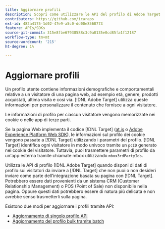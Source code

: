 ```yaml
---
title: Aggiornare profili
description: Scopri come utilizzare le API del profilo di Adobe Target per inviare i dati dei visitatori a  [!DNL Target].
contributors: https://github.com/icaraps
exl-id: 482a4175-1d02-47e9-a5c0-dd00e8560773
feature: APIs/SDKs
source-git-commit: 315e8fbe67938588c3c9a0135e0cd85fa1f12187
workflow-type: tm+mt
source-wordcount: '215'
ht-degree: 1%

---
```


# Aggiornare profili

Un profilo utente contiene informazioni demografiche e comportamentali relative a un visitatore di una pagina web, ad esempio età, genere, prodotti acquistati, ultima visita e così via. [!DNL Adobe Target] utilizza queste informazioni per personalizzare il contenuto che fornisce a ogni visitatore.

Le informazioni di profilo per ciascun visitatore vengono memorizzate nei cookie o nelle app di terze parti.

Se la pagina Web implementa il codice [!DNL Target] ([at.js](/help/dev/implement/client-side/atjs/how-atjs-works/overview.md) o [Adobe Experience Platform Web SDK](/help/dev/implement/client-side/aep-web-sdk/aep-web-sdk-overview.md)), le informazioni sul profilo dei cookie vengono passate a [!DNL Target] utilizzando i parametri del profilo. [!DNL Target] identifica ogni visitatore in modo univoco tramite un `pcID` generato nei cookie del visitatore. Tuttavia, puoi trasmettere parametri di profilo da un&#39;app esterna tramite chiamate mbox utilizzando `mbox3rdPartyIds`.

Utilizza le API di profilo [!DNL Adobe Target] quando disponi di dati di profilo sui visitatori da inviare a [!DNL Target] che non puoi o non desideri inviare come parte dell&#39;integrazione basata su pagina con [!DNL Target]. Potrebbero essere dati provenienti da un sistema CRM (Customer Relationship Management) o POS (Point of Sale) non disponibile nella pagina. Oppure questi dati potrebbero essere di natura più delicata e non avrebbe senso trasmetterli sulla pagina.

Esistono due modi per aggiornare i profili tramite API:

* [Aggiornamento di singolo profilo API](/help/dev/administer/profile-api/profile-single-api.md)
* [Aggiornamento del profilo bulk tramite batch](/help/dev/administer/profile-api/profile-bulk-api.md)
